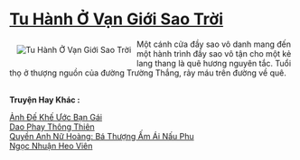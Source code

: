 <a href="https://truyentiki.com/tu-hanh-o-van-gioi-sao-troi.31668/" title="Tu Hành Ở Vạn Giới Sao Trời"><h1>Tu Hành Ở Vạn Giới Sao Trời</h1></a><div style="display:table"><img align="right" style="float: left; padding: 10px;" src="https://truyentiki.com/a/img/str/src/31668.jpg" alt="Tu Hành Ở Vạn Giới Sao Trời">Một cánh cửa đầy sao vô danh mang đến một hành trình đầy sao vô tận cho một kẻ lang thang là quê hương nguyên tắc. Tuổi thọ ở thượng nguồn của đường Trường Thắng, rảy máu trên đường về quê.</div><p><br><b>Truyện Hay Khác :</b></p><a href="https://truyentiki.com/anh-de-khe-uoc-ban-gai.31667/" alt="Ảnh Đế Khế Ước Bạn Gái">Ảnh Đế Khế Ước Bạn Gái</a><br/><a href="https://github.com/nownovels/topcv/tree/master/truyenhay/31759/README.md" alt="Dao Phay Thông Thiên">Dao Phay Thông Thiên</a><br/><a href="https://github.com/nownovels/truyenhay/tree/master/truyenhay/30387/README.md" alt="Quyền Anh Nữ Hoàng: Bá Thượng Ấm Ái Nấu Phu">Quyền Anh Nữ Hoàng: Bá Thượng Ấm Ái Nấu Phu</a><br/><a href="https://github.com/nownovels/truyenhay/tree/master/truyenhay/30671/README.md" alt="Ngọc Nhuận Heo Viên">Ngọc Nhuận Heo Viên</a><br/>